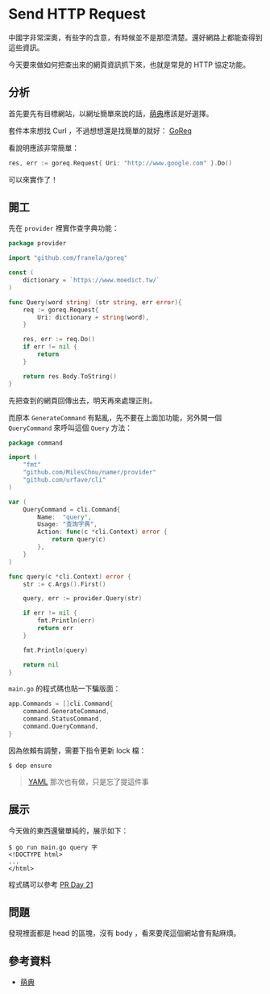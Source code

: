 # Send HTTP Request

中國字非常深奧，有些字的含意，有時候並不是那麼清楚。還好網路上都能查得到這些資訊。

今天要來做如何把查出來的網頁資訊抓下來，也就是常見的 HTTP 協定功能。

## 分析

首先要先有目標網站，以網址簡單來說的話，[萌典][]應該是好選擇。

套件本來想找 Curl ，不過想想還是找簡單的就好： [GoReq](https://github.com/franela/goreq)

看說明應該非常簡單：

```go
res, err := goreq.Request{ Uri: "http://www.google.com" }.Do()
```

可以來實作了！

## 開工

先在 `provider` 裡實作查字典功能：

```go
package provider

import "github.com/franela/goreq"

const (
	dictionary = `https://www.moedict.tw/`
)

func Query(word string) (str string, err error){
	req := goreq.Request{
		Uri: dictionary + string(word),
	}

	res, err := req.Do()
	if err != nil {
		return
	}

	return res.Body.ToString()
}
```

先把查到的網頁回傳出去，明天再來處理正則。

而原本 `GenerateCommand` 有點亂，先不要在上面加功能，另外開一個 `QueryCommand` 來呼叫這個 `Query` 方法：

```go
package command

import (
	"fmt"
	"github.com/MilesChou/namer/provider"
	"github.com/urfave/cli"
)

var (
	QueryCommand = cli.Command{
		Name:  "query",
		Usage: "查詢字典",
		Action: func(c *cli.Context) error {
			return query(c)
		},
	}
)

func query(c *cli.Context) error {
	str := c.Args().First()

	query, err := provider.Query(str)

	if err != nil {
		fmt.Println(err)
		return err
	}

	fmt.Println(query)

	return nil
}
``` 

`main.go` 的程式碼也貼一下騙版面：

```go
app.Commands = []cli.Command{
    command.GenerateCommand,
    command.StatusCommand,
    command.QueryCommand,
}
```

因為依賴有調整，需要下指令更新 lock 檔：

```
$ dep ensure
```

> [YAML][Day 20] 那次也有做，只是忘了提這件事

## 展示

今天做的東西還蠻單純的，展示如下：

```
$ go run main.go query 字
<!DOCTYPE html>
...
</html>
```

程式碼可以參考 [PR Day 21](https://github.com/MilesChou/namer/pull/7)

## 問題

發現裡面都是 head 的區塊，沒有 body ，看來要爬這個網站會有點麻煩。

## 參考資料

* [萌典][]

[萌典]: https://www.moedict.tw
[Day 20]: /docs/day20.md
